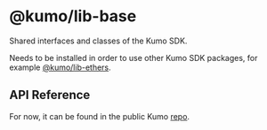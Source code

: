 # @kumo/lib-base

Shared interfaces and classes of the Kumo SDK.

Needs to be installed in order to use other Kumo SDK packages, for example [@kumo/lib-ethers](https://www.npmjs.com/package/@kumo/lib-ethers).

## API Reference

For now, it can be found in the public Kumo [repo](https://github.com/kumo/kumo/blob/master/docs/sdk/lib-base.md).
